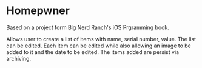 # Homepwner

Based on a project form Big Nerd Ranch's iOS Prgramming book.

Allows user to create a list of items with name, serial number, value. The list can be edited. Each item can be edited while also allowing an image to be added to it and the date to be edited. The items added are persist via archiving.
